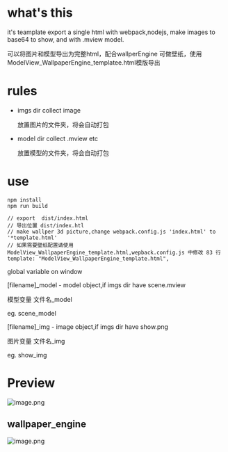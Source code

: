 # what's this

it's teamplate export a single html with webpack,nodejs, make images to base64 to show,
and with .mview model.

可以将图片和模型导出为完整html，配合wallperEngine 可做壁纸，使用ModelView_WallpaperEngine_templatee.html模版导出
# rules

- imgs
  dir collect image
  
  放置图片的文件夹，将会自动打包

- model
  dir collect .mview etc
  
  放置模型的文件夹，将会自动打包

# use

```$javascript
npm install
npm run build

// export  dist/index.html 
// 导出位置 dist/index.htl
// make wallper 3d picture,change webpack.config.js 'index.html' to '*template.html'
// 如果需要壁纸配置请使用ModelView_WallpaperEngine_template.html,wepback.config.js 中修改 83 行 template: "ModelView_WallpaperEngine_template.html",

```

global variable on window

[filename]\_model - model object,if imgs dir have scene.mview

模型变量 文件名_model

eg. scene_model

[filename]\_img - image object,if imgs dir have show.png

图片变量 文件名_img

eg. show_img

# Preview

![image.png](https://i.loli.net/2020/06/20/u8rftObwxcnqMg3.png)

## wallpaper_engine 

![image.png](https://github.com/ChenYCL/single-html/blob/master/example/image_2020-06-22_21-38-48.png)
